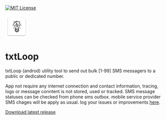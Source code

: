 
[![MIT License][license_img]][license_link]

![logo]

# txtLoop

  
txtLoop (androd) utility tool to send out bulk [1-99] SMS messagers to a public or dedicated number.

App not require any internet connection and contact information, tracing, logs or message conntent is not stored, used or tracked. SMS message statuses can be checked from phone sms outbox.
mobile service provider SMS chages will be apply as usual.
log your issues or improvements [here](https://github.com/askyora/txtLoop/issues).

[Download latest release](https://github.com/askyora/txtLoop/blob/main/release/txtLoop-1.1.0.apk?raw=true)

  

[Maven]: https://maven.apache.org
[license_img]: https://img.shields.io/badge/license-Apache%202.0-blue.svg
[license_link]: https://github.com/askyora/open-ladder/blob/main/LICENSE
[m2e]: https://eclipse.org/m2e
[logo]: https://github.com/askyora/txtLoop/blob/main/android/app/src/main/res/mipmap-hdpi/ic_launcher.png
